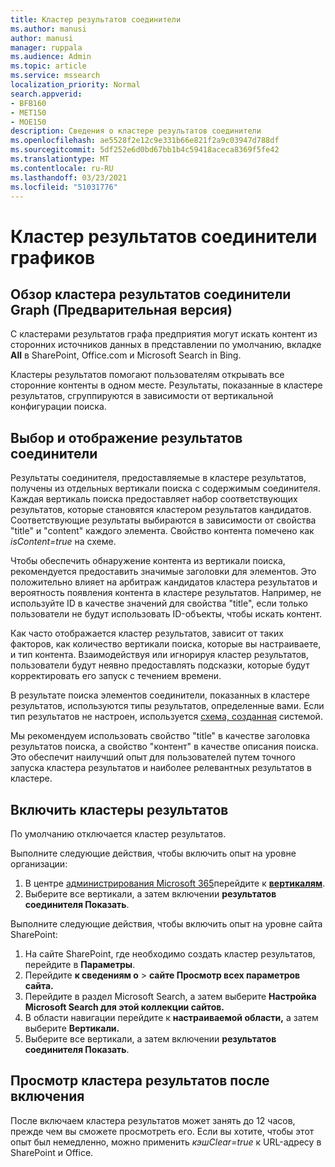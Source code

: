 ```yaml
---
title: Кластер результатов соединители
ms.author: manusi
author: manusi
manager: ruppala
ms.audience: Admin
ms.topic: article
ms.service: mssearch
localization_priority: Normal
search.appverid:
- BFB160
- MET150
- MOE150
description: Сведения о кластере результатов соединители
ms.openlocfilehash: ae5528f2e12c9e331b66e821f2a9c03947d788df
ms.sourcegitcommit: 5df252e6d0bd67bb1b4c59418aceca8369f5fe42
ms.translationtype: MT
ms.contentlocale: ru-RU
ms.lasthandoff: 03/23/2021
ms.locfileid: "51031776"
---
```

# <a name="graph-connectors-result-cluster"></a>Кластер результатов соединители графиков

## <a name="overview-of-the-graph-connectors-result-cluster-preview"></a>Обзор кластера результатов соединители Graph (Предварительная версия)  

С кластерами результатов графа предприятия могут искать контент из сторонних источников данных в представлении по умолчанию, вкладке **All** в SharePoint, Office.com и Microsoft Search in Bing.

Кластеры результатов помогают пользователям открывать все сторонние контенты в одном месте. Результаты, показанные в кластере результатов, сгруппируются в зависимости от вертикальной конфигурации поиска.

## <a name="how-connector-results-are-selected-and-displayed"></a>Выбор и отображение результатов соединители

Результаты соединителя, предоставляемые в кластере результатов, получены из отдельных вертикали поиска с содержимым соединителя. Каждая вертикаль поиска предоставляет набор соответствующих результатов, которые становятся кластером результатов кандидатов. Соответствующие результаты выбираются в зависимости от свойства "title" и "content" каждого элемента. Свойство контента помечено как *isContent=true* на схеме.

Чтобы обеспечить обнаружение контента из вертикали поиска, рекомендуется предоставить значимые заголовки для элементов. Это положительно влияет на арбитраж кандидатов кластера результатов и вероятность появления контента в кластере результатов. Например, не используйте ID в качестве значений для свойства "title", если только пользователи не будут использовать ID-объекты, чтобы искать контент.

Как часто отображается кластер результатов, зависит от таких факторов, как количество вертикали поиска, которые вы настраиваете, и тип контента. Взаимодействуя или игнорируя кластер результатов, пользователи будут неявно предоставлять подсказки, которые будут корректировать его запуск с течением времени.

В результате поиска элементов соединители, [](./customize-search-page.md#create-your-own-result-type) показанных в кластере результатов, используются типы результатов, определенные вами. Если тип результатов не настроен, используется [схема, созданная](./customize-search-page.md#default-search-result-layout) системой. 

Мы рекомендуем использовать свойство "title" в качестве заголовка результатов поиска, а свойство "контент" в качестве описания поиска. Это обеспечит наилучший опыт для пользователей путем точного запуска кластера результатов и наиболее релевантных результатов в кластере. 

## <a name="enable-result-clusters"></a>Включить кластеры результатов
  
По умолчанию отключается кластер результатов.  

Выполните следующие действия, чтобы включить опыт на уровне организации:

1. В центре [администрирования Microsoft 365](https://admin.microsoft.com)перейдите к [**вертикалям**](https://admin.microsoft.com/Adminportal/Home#/MicrosoftSearch/verticals).
2. Выберите  все вертикали, а затем включении **результатов соединителя Показать**. 


Выполните следующие действия, чтобы включить опыт на уровне сайта SharePoint:

1. На сайте SharePoint, где необходимо создать кластер результатов, перейдите в **Параметры**.
2. Перейдите **к сведениям о** > **сайте Просмотр всех параметров сайта.**
3. Перейдите в раздел Microsoft Search, а затем выберите **Настройка Microsoft Search для этой коллекции сайтов.**
4. В области навигации перейдите к **настраиваемой области,** а затем выберите **Вертикали.**
5. Выберите  все вертикали, а затем включении **результатов соединителя Показать**.

## <a name="view-the-result-cluster-experience-after-it-is-enabled"></a>Просмотр кластера результатов после включения

После включаем кластера результатов может занять до 12 часов, прежде чем вы сможете просмотреть его. Если вы хотите, чтобы этот опыт был немедленно, можно применить *кэшClear=true* к URL-адресу в SharePoint и Office.